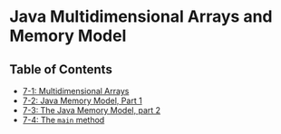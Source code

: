# Java Multidimensional Arrays and Memory Model

## Table of Contents
* [7-1: Multidimensional Arrays](lec7-1.md)
* [7-2: Java Memory Model, Part 1](lec7-2.md)
* [7-3: The Java Memory Model, part 2](lec7-3.md)
* [7-4: The `main` method](lec7-4.md)
